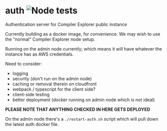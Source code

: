 # auth ![Node tests](https://github.com/compiler-explorer/auth/workflows/Node%20tests/badge.svg)
Authentication server for Compiler Explorer public instance

Currently building as a docker image, for convenience. We may wish
to use the "normal" Compiler Explorer node setup.

Running on the admin node currently; which means it will have whatever
the instance has as AWS credentials.

Need to consider:

* logging
* security (don't run on the admin node)
* caching or removal therein on cloudfront
* webpack / typescript for the client side?
* client-side testing
* better deployment (docker running on admin node which is not ideal)

**PLEASE NOTE THAT ANYTHING CHECKED IN HERE GETS DEPLOYED**

On the admin node there's a `./restart-auth.sh` script which will pull down the latest auth docker file.
